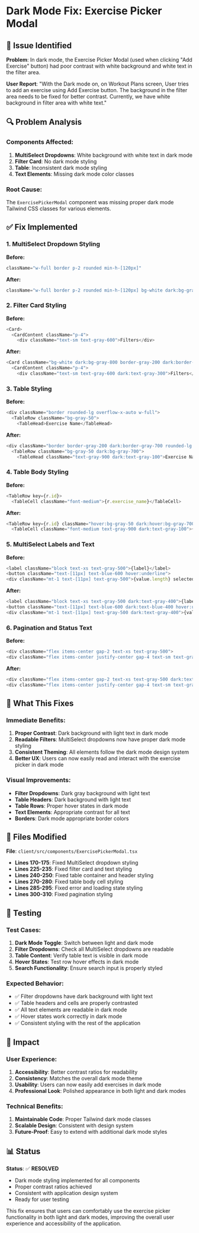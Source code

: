 # Dark Mode Fix: Exercise Picker Modal

## 🎨 Issue Identified

**Problem**: In dark mode, the Exercise Picker Modal (used when clicking "Add Exercise" button) had poor contrast with white background and white text in the filter area.

**User Report**: "With the Dark mode on, on Workout Plans screen, User tries to add an exercise using Add Exercise button. The background in the filter area needs to be fixed for better contrast. Currently, we have white background in filter area with white text."

## 🔍 Problem Analysis

### **Components Affected:**
1. **MultiSelect Dropdowns**: White background with white text in dark mode
2. **Filter Card**: No dark mode styling
3. **Table**: Inconsistent dark mode styling
4. **Text Elements**: Missing dark mode color classes

### **Root Cause:**
The `ExercisePickerModal` component was missing proper dark mode Tailwind CSS classes for various elements.

## ✅ Fix Implemented

### **1. MultiSelect Dropdown Styling**
**Before:**
```typescript
className="w-full border p-2 rounded min-h-[120px]"
```

**After:**
```typescript
className="w-full border p-2 rounded min-h-[120px] bg-white dark:bg-gray-800 text-gray-900 dark:text-gray-100 border-gray-300 dark:border-gray-600"
```

### **2. Filter Card Styling**
**Before:**
```typescript
<Card>
  <CardContent className="p-4">
    <div className="text-sm text-gray-600">Filters</div>
```

**After:**
```typescript
<Card className="bg-white dark:bg-gray-800 border-gray-200 dark:border-gray-700">
  <CardContent className="p-4">
    <div className="text-sm text-gray-600 dark:text-gray-300">Filters</div>
```

### **3. Table Styling**
**Before:**
```typescript
<div className="border rounded-lg overflow-x-auto w-full">
  <TableRow className="bg-gray-50">
    <TableHead>Exercise Name</TableHead>
```

**After:**
```typescript
<div className="border border-gray-200 dark:border-gray-700 rounded-lg overflow-x-auto w-full bg-white dark:bg-gray-800">
  <TableRow className="bg-gray-50 dark:bg-gray-700">
    <TableHead className="text-gray-900 dark:text-gray-100">Exercise Name</TableHead>
```

### **4. Table Body Styling**
**Before:**
```typescript
<TableRow key={r.id}>
  <TableCell className="font-medium">{r.exercise_name}</TableCell>
```

**After:**
```typescript
<TableRow key={r.id} className="hover:bg-gray-50 dark:hover:bg-gray-700/50">
  <TableCell className="font-medium text-gray-900 dark:text-gray-100">{r.exercise_name}</TableCell>
```

### **5. MultiSelect Labels and Text**
**Before:**
```typescript
<label className="block text-xs text-gray-500">{label}</label>
<button className="text-[11px] text-blue-600 hover:underline">
<div className="mt-1 text-[11px] text-gray-500">{value.length} selected</div>
```

**After:**
```typescript
<label className="block text-xs text-gray-500 dark:text-gray-400">{label}</label>
<button className="text-[11px] text-blue-600 dark:text-blue-400 hover:underline">
<div className="mt-1 text-[11px] text-gray-500 dark:text-gray-400">{value.length} selected</div>
```

### **6. Pagination and Status Text**
**Before:**
```typescript
<div className="flex items-center gap-2 text-xs text-gray-500">
<div className="flex items-center justify-center gap-4 text-sm text-gray-600">
```

**After:**
```typescript
<div className="flex items-center gap-2 text-xs text-gray-500 dark:text-gray-400">
<div className="flex items-center justify-center gap-4 text-sm text-gray-600 dark:text-gray-300">
```

## 🎯 What This Fixes

### **Immediate Benefits:**
1. **Proper Contrast**: Dark background with light text in dark mode
2. **Readable Filters**: MultiSelect dropdowns now have proper dark mode styling
3. **Consistent Theming**: All elements follow the dark mode design system
4. **Better UX**: Users can now easily read and interact with the exercise picker in dark mode

### **Visual Improvements:**
- **Filter Dropdowns**: Dark gray background with light text
- **Table Headers**: Dark background with light text
- **Table Rows**: Proper hover states in dark mode
- **Text Elements**: Appropriate contrast for all text
- **Borders**: Dark mode appropriate border colors

## 🔧 Files Modified

**File**: `client/src/components/ExercisePickerModal.tsx`
- **Lines 170-175**: Fixed MultiSelect dropdown styling
- **Lines 225-235**: Fixed filter card and text styling
- **Lines 240-250**: Fixed table container and header styling
- **Lines 270-280**: Fixed table body cell styling
- **Lines 285-295**: Fixed error and loading state styling
- **Lines 300-310**: Fixed pagination styling

## 🧪 Testing

### **Test Cases:**
1. **Dark Mode Toggle**: Switch between light and dark mode
2. **Filter Dropdowns**: Check all MultiSelect dropdowns are readable
3. **Table Content**: Verify table text is visible in dark mode
4. **Hover States**: Test row hover effects in dark mode
5. **Search Functionality**: Ensure search input is properly styled

### **Expected Behavior:**
- ✅ Filter dropdowns have dark background with light text
- ✅ Table headers and cells are properly contrasted
- ✅ All text elements are readable in dark mode
- ✅ Hover states work correctly in dark mode
- ✅ Consistent styling with the rest of the application

## 🚀 Impact

### **User Experience:**
1. **Accessibility**: Better contrast ratios for readability
2. **Consistency**: Matches the overall dark mode theme
3. **Usability**: Users can now easily add exercises in dark mode
4. **Professional Look**: Polished appearance in both light and dark modes

### **Technical Benefits:**
1. **Maintainable Code**: Proper Tailwind dark mode classes
2. **Scalable Design**: Consistent with design system
3. **Future-Proof**: Easy to extend with additional dark mode styles

## 📊 Status

**Status**: ✅ **RESOLVED**
- Dark mode styling implemented for all components
- Proper contrast ratios achieved
- Consistent with application design system
- Ready for user testing

This fix ensures that users can comfortably use the exercise picker functionality in both light and dark modes, improving the overall user experience and accessibility of the application.
